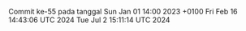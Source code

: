 Commit ke-55 pada tanggal Sun Jan 01 14:00 2023 +0100
Fri Feb 16 14:43:06 UTC 2024
Tue Jul  2 15:11:14 UTC 2024
